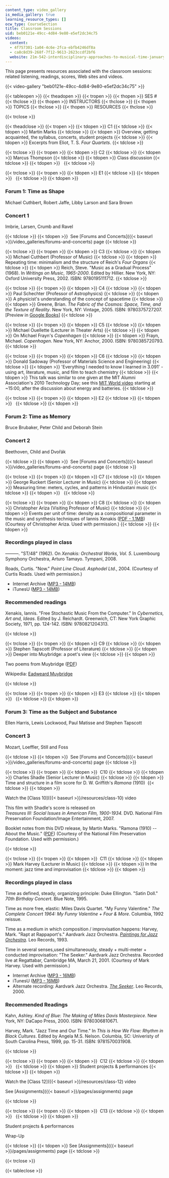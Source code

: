 ```yaml
---
content_type: video_gallery
is_media_gallery: true
learning_resource_types: []
ocw_type: CourseSection
title: Classroom Sessions
uid: beb0121e-49cc-4d84-9e80-e5ef2dc34c75
videos:
  content:
  - 4f757301-1a04-4c6e-2fca-ebfb4246df8a
  - ca8c8d39-268f-7f12-9613-2623ccdf2bf6
  website: 21m-542-interdisciplinary-approaches-to-musical-time-january-iap-2010
---
```


This page presents resources associated with the classroom sessions: related listening, readings, scores, Web sites and videos.

{{< video-gallery "beb0121e-49cc-4d84-9e80-e5ef2dc34c75" >}}


{{< tableopen >}}
{{< theadopen >}}
{{< tropen >}}
{{< thopen >}}
SES #
{{< thclose >}}
{{< thopen >}}
INSTRUCTORS
{{< thclose >}}
{{< thopen >}}
TOPICS
{{< thclose >}}
{{< thopen >}}
RESOURCES
{{< thclose >}}

{{< trclose >}}

{{< theadclose >}}
{{< tropen >}}
{{< tdopen >}}
C1
{{< tdclose >}}
{{< tdopen >}}
Martin Marks
{{< tdclose >}}
{{< tdopen >}}
Overview, getting acquainted, the syllabus, concerts, student projects
{{< tdclose >}}
{{< tdopen >}}
Excerpts from Eliot, T. S. _Four Quartets_.
{{< tdclose >}}

{{< trclose >}}
{{< tropen >}}
{{< tdopen >}}
C2
{{< tdclose >}}
{{< tdopen >}}
Marcus Thompson
{{< tdclose >}}
{{< tdopen >}}
Class discussion
{{< tdclose >}}
{{< tdopen >}}
 
{{< tdclose >}}

{{< trclose >}}
{{< tropen >}}
{{< tdopen >}}
E1
{{< tdclose >}}
{{< tdopen >}}
 
{{< tdclose >}}
{{< tdopen >}}


### Forum 1: Time as Shape

Michael Cuthbert, Robert Jaffe, Libby Larson and Sara Brown

### Concert 1

Imbrie, Larsen, Crumb and Ravel


{{< tdclose >}}
{{< tdopen >}}
 See [Forums and Concerts]({{< baseurl >}}/video_galleries/forums-and-concerts) page
{{< tdclose >}}

{{< trclose >}}
{{< tropen >}}
{{< tdopen >}}
C3
{{< tdclose >}}
{{< tdopen >}}
Michael Cuthbert (Professor of Music)
{{< tdclose >}}
{{< tdopen >}}
Repeating time: minimalism and the structure of Reich's _Four Organs_
{{< tdclose >}}
{{< tdopen >}}
Reich, Steve. "Music as a Gradual Process" (1968). In _Writings on Music_, _1965-2000_. Edited by Hillier. New York, NY: Oxford University Press, 2002. ISBN: 9780195111712.
{{< tdclose >}}

{{< trclose >}}
{{< tropen >}}
{{< tdopen >}}
C4
{{< tdclose >}}
{{< tdopen >}}
Paul Schechter (Professor of Astrophysics)
{{< tdclose >}}
{{< tdopen >}}
A physicist's understanding of the concept of spacetime
{{< tdclose >}}
{{< tdopen >}}
Greene, Brian. _The Fabric of the Cosmos: Space, Time, and the Texture of Reality_. New York, NY: Vintage, 2005. ISBN: 9780375727207. \[Preview in [Google Books](http://books.google.com/books?id=yZujlUD1oAAC&pg=Pafrontcover
)\]
{{< tdclose >}}

{{< trclose >}}
{{< tropen >}}
{{< tdopen >}}
C5
{{< tdclose >}}
{{< tdopen >}}
Michael Ouellette (Lecturer in Theater Arts)
{{< tdclose >}}
{{< tdopen >}}
On Michael Frayn's _Copenhagen_
{{< tdclose >}}
{{< tdopen >}}
Frayn, Michael. _Copenhagen_. New York, NY: Anchor, 2000. ISBN: 9780385720793.
{{< tdclose >}}

{{< trclose >}}
{{< tropen >}}
{{< tdopen >}}
C6
{{< tdclose >}}
{{< tdopen >}}
Donald Sadoway (Professor of Materials Science and Engineering)
{{< tdclose >}}
{{< tdopen >}}
'Everything I needed to know I learned in 3.091' - using art, literature, music, and film to teach chemistry
{{< tdclose >}}
{{< tdopen >}}
This talk was similar to one given at the MIT Alumni Association's 2010 Technology Day; see this [MIT World video](http://techtv.mit.edu/videos/16682-innovation-in-energy-storage-what-i-learned-in-3-091-was-all-i-needed-to-know) starting at ~15:00, after the discussion about energy and batteries.
{{< tdclose >}}

{{< trclose >}}
{{< tropen >}}
{{< tdopen >}}
E2
{{< tdclose >}}
{{< tdopen >}}
 
{{< tdclose >}}
{{< tdopen >}}


### Forum 2: Time as Memory

Bruce Brubaker, Peter Child and Deborah Stein

### Concert 2

Beethoven, Child and Dvořák


{{< tdclose >}}
{{< tdopen >}}
 See [Forums and Concerts]({{< baseurl >}}/video_galleries/forums-and-concerts) page
{{< tdclose >}}

{{< trclose >}}
{{< tropen >}}
{{< tdopen >}}
C7
{{< tdclose >}}
{{< tdopen >}}
George Ruckert (Senior Lecturer in Music)
{{< tdclose >}}
{{< tdopen >}}
Measuring time: meters, cycles, and patterns in Hindustani music
{{< tdclose >}}
{{< tdopen >}}
 
{{< tdclose >}}

{{< trclose >}}
{{< tropen >}}
{{< tdopen >}}
C8
{{< tdclose >}}
{{< tdopen >}}
Christopher Ariza (Visiting Professor of Music)
{{< tdclose >}}
{{< tdopen >}}
Events per unit of time: density as a compositional parameter in the music and synthesis techniques of Iannis Xenakis ([PDF - 1.1MB](/courses/music-and-theater-arts/21m-542-interdisciplinary-approaches-to-musical-time-january-iap-2010/classroom-sessions/MIT21M_542IAP10_c8_ariza.pdf)) (Courtesy of Christopher Ariza. Used with permission.)
{{< tdclose >}}
{{< tdopen >}}


### Recordings played in class

———. "ST/48" (1962). On _Xenakis: Orchestral Works, Vol. 5_. Luxembourg Symphony Orchestra, Arturo Tamayo. Tympani, 2008.

Roads, Curtis. "Now." _Point Line Cloud. Asphodel Ltd_., 2004. (Courtesy of Curtis Roads. Used with permission.)

*   Internet Archive ([MP3 - 14MB](http://www.archive.org/download/MIT21M.380F08/lisn21_roads.mp3))
*   iTunesU ([MP3 - 14MB](https://itunes.apple.com/us/itunes-u/id436821652))

### Recommended readings

Xenakis, Iannis. "Free Stochastic Music From the Computer." In _Cybernetics, Art and, Ideas_. Edited by J. Reichardt. Greenwich, CT: New York Graphic Society, 1971, pp. 124-142. ISBN: 9780821204313.


{{< tdclose >}}

{{< trclose >}}
{{< tropen >}}
{{< tdopen >}}
C9
{{< tdclose >}}
{{< tdopen >}}
Stephen Tapscott (Professor of Literature)
{{< tdclose >}}
{{< tdopen >}}
Deeper into Muybridge: a poet's view
{{< tdclose >}}
{{< tdopen >}}


Two poems from Muybridge ([PDF](/courses/music-and-theater-arts/21m-542-interdisciplinary-approaches-to-musical-time-january-iap-2010/classroom-sessions/MIT21M_542IAP10_tap_poems.pdf))

Wikipedia: [Eadweard Muybridge](http://en.wikipedia.org/wiki/Eadweard_Muybridge)


{{< tdclose >}}

{{< trclose >}}
{{< tropen >}}
{{< tdopen >}}
E3
{{< tdclose >}}
{{< tdopen >}}
 
{{< tdclose >}}
{{< tdopen >}}


### Forum 3: Time as the Subject and Substance

Ellen Harris, Lewis Lockwood, Paul Matisse and Stephen Tapscott

### Concert 3

Mozart, Loeffler, Still and Foss


{{< tdclose >}}
{{< tdopen >}}
 See [Forums and Concerts]({{< baseurl >}}/video_galleries/forums-and-concerts) page
{{< tdclose >}}

{{< trclose >}}
{{< tropen >}}
{{< tdopen >}}
 C10
{{< tdclose >}}
{{< tdopen >}}
Charles Shadle (Senior Lecturer in Music)
{{< tdclose >}}
{{< tdopen >}}
Time and structure in a film score for D. W. Griffith's _Ramona_ (1910) 
{{< tdclose >}}
{{< tdopen >}}


Watch the [Class 10]({{< baseurl >}}/resources/class-10) video

This film with Shadle's score is released on  
_Treasures III: Social Issues in American Film, 1900-1934._ DVD. National Film Preservation Foundation/Image Entertainment, 2007.

Booklet notes from this DVD release, by Martin Marks. "Ramona (1910) -- About the Music." ([PDF](/courses/music-and-theater-arts/21m-542-interdisciplinary-approaches-to-musical-time-january-iap-2010/classroom-sessions/MIT21M_542IAP10_c10_ramo.pdf)) (Courtesy of the National Film Preservation Foundation. Used with permission.)


{{< tdclose >}}

{{< trclose >}}
{{< tropen >}}
{{< tdopen >}}
 C11
{{< tdclose >}}
{{< tdopen >}}
Mark Harvey (Lecturer in Music)
{{< tdclose >}}
{{< tdopen >}}
In the moment: jazz time and improvisation
{{< tdclose >}}
{{< tdopen >}}


### Recordings played in class

Time as defined, steady, organizing principle: Duke Ellington. "Satin Doll." _70th_ _Birthday Concert_. Blue Note, 1995.

Time as more free, elastic: Miles Davis Quartet. "My Funny Valentine." _The Complete Concert 1964: My Funny Valentine + Four & More_. Columbia, 1992 reissue.

Time as a medium in which composition / improvisation happens: Harvey, Mark. "Rapt at Rappaport's." Aardvark Jazz Orchestra. [_Paintings for Jazz Orchestra_](https://www.discogs.com/Mark-Harvey-8-the-Aardvark-Jazz-Orchestra-Paintings-For-Jazz-Orchestra/release/2634859). Leo Records, 1993.

Time in several senses,used simultaneously, steady + multi-meter + conducted improvisation: "The Seeker." Aardvark Jazz Orchestra. Recorded live at Regattabar, Cambridge MA, March 21, 2001. (Courtesy of Mark Harvey. Used with permission.)

*   Internet Archive ([MP3 - 16MB](http://www.archive.org/download/MIT21M.342F08/mit-21m.432-f08-seeker_aardvark.mp3))
*   iTunesU ([MP3 - 16MB](https://itunes.apple.com/us/itunes-u/id436821652))
*   Alternate recording: Aardvark Jazz Orchestra. [_The Seeker_](https://www.discogs.com/The-Aardvark-Jazz-Orchestra-The-Seeker/release/3344445). Leo Records, 2000.

### Recommended Readings

Kahn, Ashley. _Kind of Blue_: _The Making of Miles Davis Masterpiece_. New York, NY: DaCapo Press, 2000. ISBN: 9780306810671.

Harvey, Mark. "Jazz Time and Our Time." In _This is How We Flow: Rhythm in Black Cultures_. Edited by Angela M.S. Nelson. Columbia, SC: Univeristy of South Carolina Press, 1999, pp. 15-31. ISBN: 9781570031908.


{{< tdclose >}}

{{< trclose >}}
{{< tropen >}}
{{< tdopen >}}
 C12
{{< tdclose >}}
{{< tdopen >}}
 
{{< tdclose >}}
{{< tdopen >}}
Student projects & performances
{{< tdclose >}}
{{< tdopen >}}


Watch the [Class 12]({{< baseurl >}}/resources/class-12) video

See [Assignments]({{< baseurl >}}/pages/assignments) page


{{< tdclose >}}

{{< trclose >}}
{{< tropen >}}
{{< tdopen >}}
 C13
{{< tdclose >}}
{{< tdopen >}}
 
{{< tdclose >}}
{{< tdopen >}}


Student projects & performances

Wrap-Up


{{< tdclose >}}
{{< tdopen >}}
See [Assignments]({{< baseurl >}}/pages/assignments) page
{{< tdclose >}}

{{< trclose >}}

{{< tableclose >}}